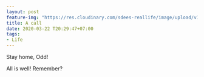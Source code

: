 ```yaml
---
layout: post
feature-img: "https://res.cloudinary.com/sdees-reallife/image/upload/v1555658919/sample_feature_img.png"
title: A call
date: 2020-03-22 T20:29:47+07:00
tags:
- Life
---
```

Stay home, Odd!

<i class="fa fa-child" style="color:plum"></i>

All is well! Remember?
